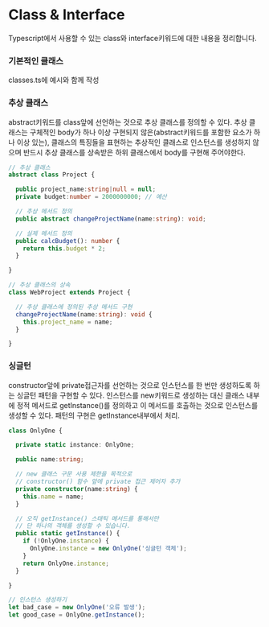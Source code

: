 # Class & Interface
Typescript에서 사용할 수 있는 class와 interface키워드에 대한 내용을 정리합니다.

### 기본적인 클래스
classes.ts에 예시와 함께 작성

### 추상 클래스
abstract키워드를 class앞에 선언하는 것으로 추상 클래스를 정의할 수 있다. 추상 클래스는 구체적인 body가 하나 이상 구현되지 않은(abstract키워드를 포함한 요소가 하나 이상 있는), 클래스의 특징들을 표현하는 추상적인 클래스로 인스턴스를 생성하지 않으며 반드시 추상 클래스를 상속받은 하위 클래스에서 body를 구현해 주어야한다.
```typescript
// 추상 클래스
abstract class Project {

  public project_name:string|null = null;
  private budget:number = 2000000000; // 예산

  // 추상 메서드 정의
  public abstract changeProjectName(name:string): void;

  // 실제 메서드 정의
  public calcBudget(): number {
    return this.budget * 2;
  }

}

// 추상 클래스의 상속
class WebProject extends Project {

  // 추상 클래스에 정의된 추상 메서드 구현
  changeProjectName(name:string): void {
    this.project_name = name;
  }

}
```


### 싱글턴
constructor앞에 private접근자를 선언하는 것으로 인스턴스를 한 번만 생성하도록 하는 싱글턴 패턴을 구현할 수 있다. 인스턴스를 new키워드로 생성하는 대신 클래스 내부에 정적 메서드로 getInstance()를 정의하고 이 메서드를 호출하는 것으로 인스턴스를 생성할 수 있다. 패턴의 구현은 getInstance내부에서 처리.
```typescript
class OnlyOne {

  private static instance: OnlyOne;

  public name:string;

  // new 클래스 구문 사용 제한을 목적으로
  // constructor() 함수 앞에 private 접근 제어자 추가
  private constructor(name:string) {
    this.name = name;
  }

  // 오직 getInstance() 스태틱 메서드를 통해서만
  // 단 하나의 객체를 생성할 수 있습니다.
  public static getInstance() {
    if (!OnlyOne.instance) {
      OnlyOne.instance = new OnlyOne('싱글턴 객체');
    }
    return OnlyOne.instance;
  }

}

// 인스턴스 생성하기
let bad_case = new OnlyOne('오류 발생');
let good_case = OnlyOne.getInstance();
